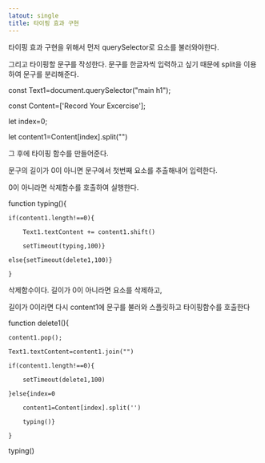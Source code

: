 ```yaml
---
latout: single
title: 타이핑 효과 구현
---
```


타이핑 효과 구현을 위해서 먼저 querySelector로 요소를 불러와야한다.

그리고 타이핑할 문구를 작성한다. 문구를 한글자씩 입력하고 싶기 때문에 split을 이용하여 문구를 분리해준다.

const Text1=document.querySelector("main h1");

const Content=['Record Your Excercise'];

let index=0;

let content1=Content[index].split("")


그 후에 타이핑 함수를 만들어준다.

문구의 길이가 0이 아니면 문구에서 첫번째 요소를 추출해내어 입력한다.

0이 아니라면 삭제함수를 호출하여 실행한다.

function typing(){
    
    if(content1.length!==0){
        
        Text1.textContent += content1.shift()
        
        setTimeout(typing,100)}
    
    else{setTimeout(delete1,100)}
   
    }


삭제함수이다. 길이가 0이 아니라면 요소를 삭제하고,

길이가 0이라면 다시 content1에 문구를 불러와 스플릿하고 타이핑함수를 호출한다

function delete1(){

    content1.pop();
    
    Text1.textContent=content1.join("")
    
    if(content1.length!==0){
        
        setTimeout(delete1,100)
    
    }else{index=0
        
        content1=Content[index].split('')
        
        typing()}
    
    }
        
typing()
